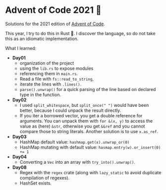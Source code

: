 # Advent of Code 2021 🎄

Solutions for the 2021 edition of [Advent of Code](https://adventofcode.com).

This year, I try to do this in Rust 🦀. I discover the language, so do not take this as
an idiomatic implementation.

What I learned:

- **Day01**
  - organization of the project
  - using the `lib.rs` to expose modules
  - referencing them in `main.rs`.
  - Read a file with `fs::read_to_string`,
  - iterate the lines with `.lines()`.
  - `parse().unwrap()` for a quick parsing of the line based on declared type in the
    function.
- **Day02**
  - I used `split_whitespace`, but `split_once(" ")` would have been better, because I
    could unpack the result directly.
  - If you iter a borrowed vector, you get a double reference for arguments. You can
    unpack them with `for &(x, y)` to access the value as (here) `&str`, otherwise you
    get `&&ref` and you cannot compare those to string literals. Another solution is
    to use `x.as_ref`.
- **Day03**
  - HashMap default value: `hashmap.get(x).unwrap_or(0)`
  - HashMap mutating with default value: `hasmap.entry(w).or_insert(0) += 1`
- **Day04**
  - Converting a `Vec` into an array with `try_into().unwrap()`.
- **Day08**
  - Regex with the `regex` crate (along with `lazy_static` to avoid duplicate
    compilation of regexes).
  - HashSet exists.
